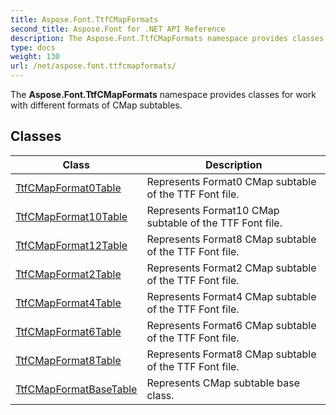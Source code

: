 ```yaml
---
title: Aspose.Font.TtfCMapFormats
second_title: Aspose.Font for .NET API Reference
description: The Aspose.Font.TtfCMapFormats namespace provides classes for work with different formats of CMap subtables
type: docs
weight: 130
url: /net/aspose.font.ttfcmapformats/
---
```

The **Aspose.Font.TtfCMapFormats** namespace provides classes for work with different formats of CMap subtables.

## Classes

| Class | Description |
| --- | --- |
| [TtfCMapFormat0Table](./ttfcmapformat0table/) | Represents Format0 CMap subtable of the TTF Font file. |
| [TtfCMapFormat10Table](./ttfcmapformat10table/) | Represents Format10 CMap subtable of the TTF Font file. |
| [TtfCMapFormat12Table](./ttfcmapformat12table/) | Represents Format8 CMap subtable of the TTF Font file. |
| [TtfCMapFormat2Table](./ttfcmapformat2table/) | Represents Format2 CMap subtable of the TTF Font file. |
| [TtfCMapFormat4Table](./ttfcmapformat4table/) | Represents Format4 CMap subtable of the TTF Font file. |
| [TtfCMapFormat6Table](./ttfcmapformat6table/) | Represents Format6 CMap subtable of the TTF Font file. |
| [TtfCMapFormat8Table](./ttfcmapformat8table/) | Represents Format8 CMap subtable of the TTF Font file. |
| [TtfCMapFormatBaseTable](./ttfcmapformatbasetable/) | Represents CMap subtable base class. |


